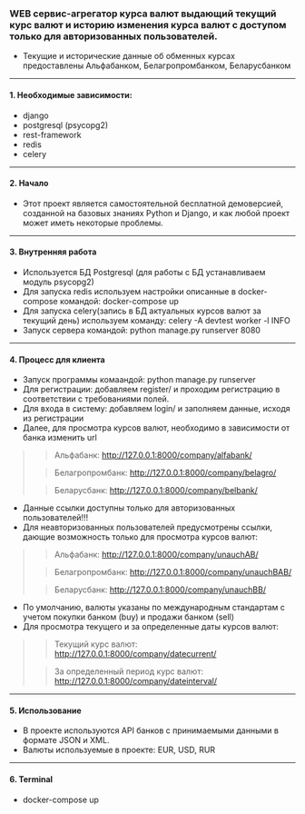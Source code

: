 ### WEB сервис-агрегатор курса валют выдающий текущий курс валют и историю изменения курса валют с доступом только для авторизованных пользователей.
* Текущие и исторические данные об обменных курсах предоставлены Альфабанком, Белагропромбанком, Беларусбанком

---

#### 1. Необходимые зависимости:
* django
* postgresql (psycopg2)
* rest-framework
* redis
* celery
---

#### 2. Начало
* Этот проект является самостоятельной бесплатной демоверсией, созданной на базовых знаниях Python и Django, и как любой проект может иметь некоторые проблемы. 
---

#### 3. Внутренняя работа
* Используется БД Postgresql (для работы с БД устанавливаем модуль psycopg2)
* Для запуска redis используем настройки описанные в docker-compose командой: docker-compose up
* Для запуска celery(запись в БД актуальных курсов валют за текущий день) используем команду: celery -A devtest worker -l INFO
* Запуск сервера командой: python manage.py runserver 8080
---

#### 4. Процесс для клиента
* Запуск программы комаандой: python manage.py runserver
* Для регистрации: добавляем register/ и проходим регистрацию в соответствии с требованиями полей.
* Для входа в систему: добавляем login/ и заполняем данные, исходя из регистрации
* Далее, для просмотра курсов валют, необходимо в зависимости от банка изменить url 
> > Альфабанк: http://127.0.0.1:8000/company/alfabank/
> 
> > Белагропромбанк: http://127.0.0.1:8000/company/belagro/
> 
> > Беларусбанк: http://127.0.0.1:8000/company/belbank/
* Данные ссылки доступны только для авторизованных пользователей!!!
* Для неавторизованных пользователей предусмотрены ссылки, дающие возможность только для просмотра курсов валют:
> > Альфабанк: http://127.0.0.1:8000/company/unauchAB/
> 
> > Белагропромбанк: http://127.0.0.1:8000/company/unauchBAB/
> 
> > Беларусбанк: http://127.0.0.1:8000/company/unauchBB/
* По умолчанию, валюты указаны по международным стандартам с учетом покупки банком (buy) и продажи банком (sell)
* Для просмотра текущего и за определенные даты курсов валют:
> > Текущий курс валют: http://127.0.0.1:8000/company/datecurrent/
> 
> > За определенный период курс валют: http://127.0.0.1:8000/company/dateinterval/
---

#### 5. Использование
* В проекте используются API банков с принимаемыми данными в формате JSON и XML.
* Валюты используемые в проекте: EUR, USD, RUR
---

#### 6. Terminal
* docker-compose up
